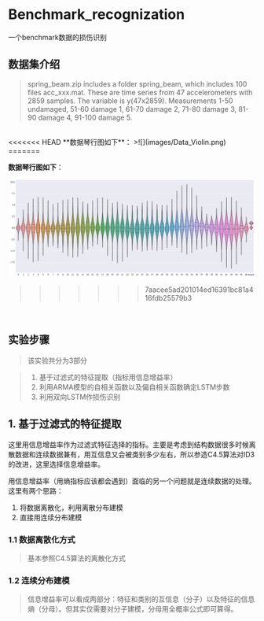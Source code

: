 # Benchmark_recognization
一个benchmark数据的损伤识别

## 数据集介绍
>spring_beam.zip includes a folder spring_beam, which includes 100 files acc_xxx.mat.
These are time series from 47 accelerometers with 2859 samples. The variable is y(47x2859).
Measurements 1-50 undamaged, 51-60 damage 1, 61-70 damage 2, 71-80 damage 3, 81-90 damage 4, 91-100 damage 5.

<br>
<<<<<<< HEAD
**数据琴行图如下**：
>![](images/Data_Violin.png)
=======

**数据琴行图如下**：

![数据琴形图](images/Data_Violin.png)

>>>>>>> 7aacee5ad201014ed16391bc81a416fdb25579b3
<br>


## 实验步骤

>该实验共分为3部分

>    1. 基于过滤式的特征提取（指标用信息增益率）
>    2. 利用ARMA模型的自相关函数以及偏自相关函数确定LSTM步数
>    3. 利用双向LSTM作损伤识别


## 1. 基于过滤式的特征提取
这里用信息增益率作为过滤式特征选择的指标。主要是考虑到结构数据很多时候离散数据和连续数据兼有，用互信息又会被类别多少左右，所以参造C4.5算法对ID3的改进，这里选择信息增益率。

用信息增益率（用熵指标应该都会遇到）面临的另一个问题就是连续数据的处理。这里有两个思路：

1. 将数据离散化，利用离散分布建模
2. 直接用连续分布建模

### 1.1 数据离散化方式
>基本参照C4.5算法的离散化方式
### 1.2 连续分布建模
>信息增益率可以看成两部分：特征和类别的互信息（分子）以及特征的信息熵（分母）。但其实仅需要对分子建模，分母用全概率公式即可算得。

>
